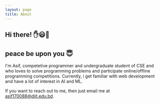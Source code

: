 ```yaml
---
layout: page
title: About
---
```


<!--
---
layout: default
title: Index
---
-->

<!--
<div class="posts">
  {% for post in paginator.posts %}
    {% if post.pinned %}
      <div class="post">
        <h1 class="post-title">
          <a href="{{ site.baseurl }}{{ post.url }}">
            {{ post.title }}
          </a>
        </h1>
        <div class="hr"></div>
        <span class="post-date">{{ post.date | date_to_long_string }}</span>
          {{ post.content }}
      </div>
      <hr>
    {% endif %}
  {% endfor %}
-->
<!--
  {% for post in paginator.posts %}
    {% unless post.pinned %}
      {% if post == site.posts.first %}
        <div class="lead alert">
          <i class="fas fa-exclamation-circle"></i> &nbsp; Newest Post
        </div>
      {% endif %}
      <div class="post">
        <h1 class="post-title">
          <a href="{{ site.baseurl }}{{ post.url }}">
            {{ post.title }}
          </a>
        </h1>
        <div class="hr"></div>
        <span class="post-date">{{ post.date | date_to_long_string }}</span>
          {{ post.content }}
      </div>
      {% if post != paginator.posts.last %}
        <hr>
      {% endif %}
    {% endunless %}
  {% endfor %}
</div>
-->
## Hi there! ✋😃🤚
## peace be upon you 😇
I'm Asif, competetive programmer and undergraduate student of CSE and who loves to solve programming problems and participate online/offline programming competitions. Currently, i get familiar with web development and have a lot of interest in AI and ML.

If you want to reach out to me, then just email me at [asif170088@diit.edu.bd](https://asifjoardar.github.io/).


<!--
**asifjoardar/asifjoardar** is a ✨ _special_ ✨ repository because its `README.md` (this file) appears on your GitHub profile.

Here are some ideas to get you started:

- 🔭 I’m currently working on ...
- 🌱 I’m currently learning ...
- 👯 I’m looking to collaborate on ...
- 🤔 I’m looking for help with ...
- 💬 Ask me about ...
- 📫 How to reach me: ...
- 😄 Pronouns: ...
- ⚡ Fun fact: ...
-->
<!--
<div class="pagination">
  {% if paginator.next_page %}
    <a class="pagination-item older" href="{{ site.baseurl }}/page{{paginator.next_page}}"><i class="fas fa-arrow-left"></i> &nbsp; Older</a>
  {% else %}
    <span class="pagination-item older">Older</span>
  {% endif %}
  {% if paginator.previous_page %}
    {% if paginator.page == 2 %}
      <a class="pagination-item newer" href="{{ site.baseurl }}/">Newer &nbsp; <i class="fas fa-arrow-right"></i></a>
    {% else %}
      <a class="pagination-item newer" href="{{ site.baseurl }}/page{{paginator.previous_page}}">Newer &nbsp; <i class="fas fa-arrow-right"></i></a>
    {% endif %}
  {% else %}
    <span class="pagination-item newer">Newer</span>
  {% endif %}
</div>
<div class="only-mobile alert">
  <a href="#" class="underline">Back to Top &nbsp; <i class="fa fa-arrow-circle-up"></i></a>
</div>
-->
